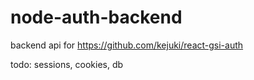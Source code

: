 # node-auth-backend
backend api for https://github.com/kejuki/react-gsi-auth

todo: sessions, cookies, db
